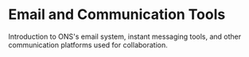 # Email and Communication Tools

Introduction to ONS's email system, instant messaging tools, and other communication platforms used for collaboration.
